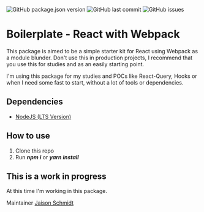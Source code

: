 ![GitHub package.json version](https://img.shields.io/github/package-json/v/jaisonschmidt/boilerplate-react-webpack) ![GitHub last commit](https://img.shields.io/github/last-commit/jaisonschmidt/boilerplate-react-webpack) ![GitHub issues](https://img.shields.io/github/issues/jaisonschmidt/boilerplate-react-webpack)

# Boilerplate - React with Webpack

This package is aimed to be a simple starter kit for React using Webpack as a module blunder. Don't use this in production projects, I recommend that you use this for studies and as an easily starting point.

I'm using this package for my studies and POCs like React-Query, Hooks or when I need some fast to start, without a lot of tools or dependencies.

## Dependencies

- [NodeJS (LTS Version)](https://nodejs.org/)

## How to use

1. Clone this repo
2. Run **_npm i_** or **_yarn install_**

## This is a work in progress

At this time I'm working in this package.

Maintainer [Jaison Schmidt](https://www.linkedin.com/in/jaison-schmidt-19b80725/)
